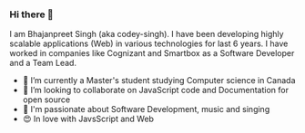 ### Hi there 👋 
I am Bhajanpreet Singh (aka codey-singh). I have been developing highly scalable applications (Web) in various technologies for last 6 years. I have worked in companies like Cognizant and Smartbox as a Software Developer and a Team Lead.

- 🌱 I’m currently a Master's student studying Computer science in Canada
- 👯 I’m looking to collaborate on JavaScript code and Documentation for open source
- 🥰 I'm passionate about Software Development, music and singing
- 😍 In love with JavsScript and Web
